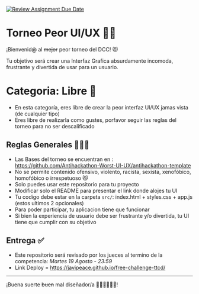 [![Review Assignment Due Date](https://classroom.github.com/assets/deadline-readme-button-22041afd0340ce965d47ae6ef1cefeee28c7c493a6346c4f15d667ab976d596c.svg)](https://classroom.github.com/a/XKM9mJg7)
# Torneo Peor UI/UX 🎨🧨

¡Bienvenid@ al ~~mejor~~ peor torneo del DCC! 😻

Tu objetivo será crear una Interfaz Grafica absurdamente incomoda, frustrante y divertida de usar para un usuario.

# Categoria: Libre 🧠
- En esta categoría, eres libre de crear la peor interfaz UI/UX jamas vista (de cualquier tipo)
- Eres libre de realizarla como gustes, porfavor seguir las reglas del torneo para no ser descalificado

## Reglas Generales 👮🏻‍♂️
- Las Bases del torneo se encuentran en : https://github.com/Antihackathon-Worst-UI-UX/antihackathon-template
- No se permite contenido ofensivo, violento, racista, sexista, xenofóbico, homofóbico o irrespetuoso 😾
- Solo puedes usar este repositorio para tu proyecto
- Modificar solo el README para presentar el link donde alojes tu UI
- Tu codigo debe estar en la carpeta `src/`: index.html + styles.css + app.js (estos ultimos 2 opcionales)
- Para poder participar, tu aplicacion tiene que funcionar
- Si bien la experiencia de usuario debe ser frustrante y/o divertida, tu UI tiene que cumplir con su objetivo

## Entrega ✅
- Este repositorio será revisado por los jueces al termino de la competencia: *Martes 19 Agosto - 23:59*
- Link Deploy = https://javipeace.github.io/free-challenge-ttcd/

---

¡Buena suerte ~~buen~~ mal diseñador/a 🧑🏻‍🎨👨🏻‍🎨!

